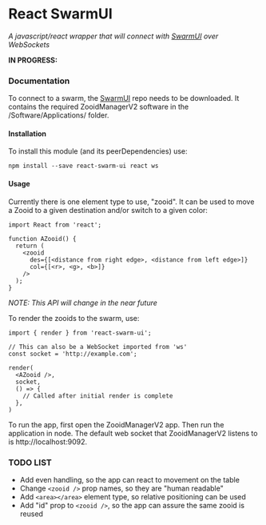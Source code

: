 # React SwarmUI
*A javascript/react wrapper that will connect with [SwarmUI](http://shape.stanford.edu/research/swarm/) over WebSockets*

__IN PROGRESS:__

### Documentation
To connect to a swarm, the [SwarmUI](https://github.com/ShapeLab/SwarmUI) repo needs to be downloaded. It contains the required ZooidManagerV2 software in the /Software/Applications/ folder.

#### Installation
To install this module (and its peerDependencies) use:
```
npm install --save react-swarm-ui react ws
```

#### Usage
Currently there is one element type to use, "zooid". It can be used to move a Zooid to a given destination and/or switch to a given color:

```
import React from 'react';

function AZooid() {
  return (
    <zooid
      des={[<distance from right edge>, <distance from left edge>]}
      col={[<r>, <g>, <b>]}
    />
  );
}
```

*NOTE: This API will change in the near future*

To render the zooids to the swarm, use:
```
import { render } from 'react-swarm-ui';

// This can also be a WebSocket imported from 'ws'
const socket = 'http://example.com';

render(
  <AZooid />,
  socket,
  () => {
    // Called after initial render is complete
  },
)
```

To run the app, first open the ZooidManagerV2 app. Then run the application in node. The default web socket that ZooidManagerV2 listens to is http://localhost:9092.

### TODO LIST
* Add even handling, so the app can react to movement on the table
* Change ```<zooid />``` prop names, so they are "human readable"
* Add ```<area></area>``` element type, so relative positioning can be used
* Add "id" prop to ```<zooid />```, so the app can assure the same zooid is reused
